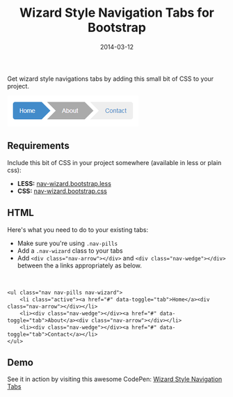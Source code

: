 ﻿---
title: Wizard Style Navigation Tabs for Bootstrap
date: 2014-03-12
layout: post
published: true
---

Get wizard style navigations tabs by adding this small bit of CSS to your project.

![Wizard Tabs](/wp-content/uploads/2014/03/wizard.png "Magic!")

## Requirements

Include this bit of CSS in your project somewhere (available in less or plain css):

- **LESS:** [nav-wizard.bootstrap.less](https://gist.github.com/bjcull/9498339#file-nav-wizard-bootstrap-less)
- **CSS:** [nav-wizard.bootstrap.css](https://gist.github.com/bjcull/9498339#file-nav-wizard-bootstrap-css)

## HTML

Here's what you need to do to your existing tabs:

- Make sure you're using `.nav-pills`
- Add a `.nav-wizard` class to your tabs
- Add `<div class="nav-arrow"></div>` and `<div class="nav-wedge"></div>` between the a links appropriately as below.

&nbsp;

    <ul class="nav nav-pills nav-wizard">
        <li class="active"><a href="#" data-toggle="tab">Home</a><div class="nav-arrow"></div></li>
        <li><div class="nav-wedge"></div><a href="#" data-toggle="tab">About</a><div class="nav-arrow"></div></li>
        <li><div class="nav-wedge"></div><a href="#" data-toggle="tab">Contact</a></li>
    </ul>


## Demo

See it in action by visiting this awesome CodePen:
[Wizard Style Navigation Tabs](http://codepen.io/bencull/pen/CHqwn)